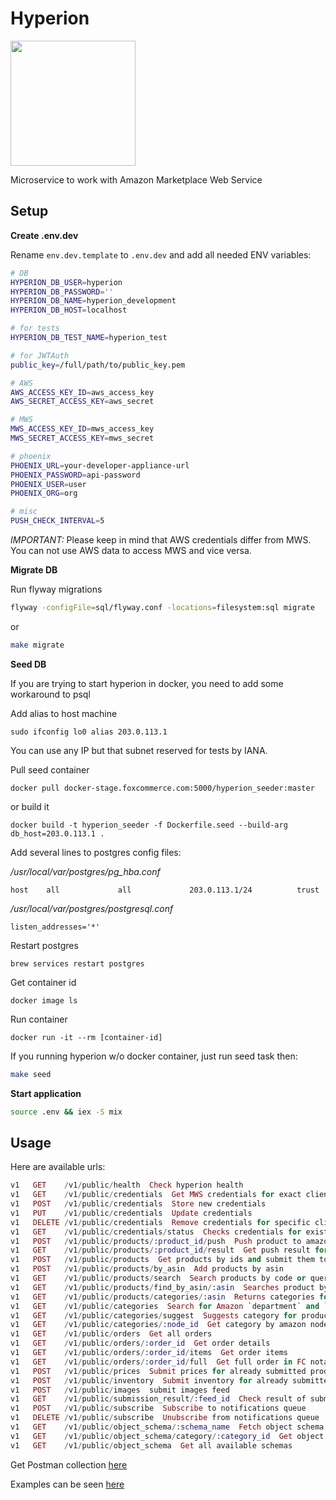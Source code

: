 # Hyperion

<img src="https://s-media-cache-ak0.pinimg.com/564x/89/85/6a/89856a96ee7c0ac941fcd76aeb369008.jpg" width="200"/>

Microservice to work with Amazon Marketplace Web Service

## Setup

**Create .env.dev**

Rename `env.dev.template` to `.env.dev` and add all needed ENV variables:

```bash
# DB
HYPERION_DB_USER=hyperion
HYPERION_DB_PASSWORD=''
HYPERION_DB_NAME=hyperion_development
HYPERION_DB_HOST=localhost

# for tests
HYPERION_DB_TEST_NAME=hyperion_test

# for JWTAuth
public_key=/full/path/to/public_key.pem

# AWS
AWS_ACCESS_KEY_ID=aws_access_key
AWS_SECRET_ACCESS_KEY=aws_secret

# MWS
MWS_ACCESS_KEY_ID=mws_access_key
MWS_SECRET_ACCESS_KEY=mws_secret

# phoenix
PHOENIX_URL=your-developer-appliance-url
PHOENIX_PASSWORD=api-password
PHOENIX_USER=user
PHOENIX_ORG=org

# misc
PUSH_CHECK_INTERVAL=5
```

_IMPORTANT:_ Please keep in mind that AWS credentials differ from MWS. You can not use AWS data to access MWS and vice versa.

**Migrate DB**

Run flyway migrations

```bash
flyway -configFile=sql/flyway.conf -locations=filesystem:sql migrate
```

or

```bash
make migrate
```

**Seed DB**

If you are trying to start hyperion in docker, you need to add some workaround to psql

Add alias to host machine

```
sudo ifconfig lo0 alias 203.0.113.1
```

You can use any IP but that subnet reserved for tests by IANA.


Pull seed container

```
docker pull docker-stage.foxcommerce.com:5000/hyperion_seeder:master
```

or build it

```
docker build -t hyperion_seeder -f Dockerfile.seed --build-arg db_host=203.0.113.1 .
```

Add several lines to postgres config files:

*/usr/local/var/postgres/pg_hba.conf*

```
host    all             all             203.0.113.1/24          trust
```

*/usr/local/var/postgres/postgresql.conf*

```
listen_addresses='*'
```

Restart postgres

```
brew services restart postgres
```

Get container id

```
docker image ls
```

Run container

```
docker run -it --rm [container-id]
```

If you running hyperion w/o docker container, just run seed task then:

```bash
make seed
```

**Start application**

```bash
source .env && iex -S mix
```


## Usage

Here are available urls:

```elixir
v1   GET    /v1/public/health  Check hyperion health
v1   GET    /v1/public/credentials  Get MWS credentials for exact client
v1   POST   /v1/public/credentials  Store new credentials
v1   PUT    /v1/public/credentials  Update credentials
v1   DELETE /v1/public/credentials  Remove credentials for specific client
v1   GET    /v1/public/credentials/status  Checks credentials for existence
v1   POST   /v1/public/products/:product_id/push  Push product to amazon
v1   GET    /v1/public/products/:product_id/result  Get push result for a product
v1   POST   /v1/public/products  Get products by ids and submit them to the Amazon MWS
v1   POST   /v1/public/products/by_asin  Add products by asin
v1   GET    /v1/public/products/search  Search products by code or query
v1   GET    /v1/public/products/find_by_asin/:asin  Searches product by ASIN code
v1   GET    /v1/public/products/categories/:asin  Returns categories for given asin
v1   GET    /v1/public/categories  Search for Amazon `department` and `item-type' by `node_path'
v1   GET    /v1/public/categories/suggest  Suggests category for product by title
v1   GET    /v1/public/categories/:node_id  Get category by amazon node_id
v1   GET    /v1/public/orders  Get all orders
v1   GET    /v1/public/orders/:order_id  Get order details
v1   GET    /v1/public/orders/:order_id/items  Get order items
v1   GET    /v1/public/orders/:order_id/full  Get full order in FC notation
v1   POST   /v1/public/prices  Submit prices for already submitted products
v1   POST   /v1/public/inventory  Submit inventory for already submitted products
v1   POST   /v1/public/images  submit images feed
v1   GET    /v1/public/submission_result/:feed_id  Check result of submitted feed
v1   POST   /v1/public/subscribe  Subscribe to notifications queue
v1   DELETE /v1/public/subscribe  Unubscribe from notifications queue
v1   GET    /v1/public/object_schema/:schema_name  Fetch object schema by name
v1   GET    /v1/public/object_schema/category/:category_id  Get object schema by amazon category id
v1   GET    /v1/public/object_schema  Get all available schemas
```

Get Postman collection [here](https://www.getpostman.com/collections/effaaa57089a01898f14)

Examples can be seen [here](https://github.com/FoxComm/highlander/wiki/Hyperion-Documentation)
